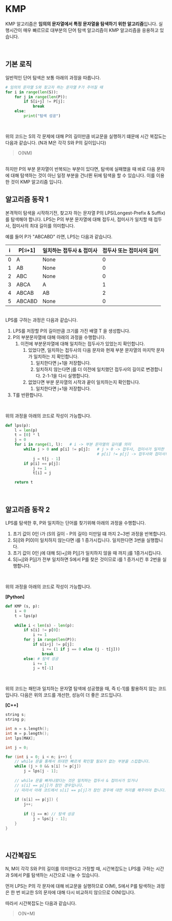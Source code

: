 # KMP

KMP 알고리즘은 **임의의 문자열에서 특정 문자열을 탐색하기 위한 알고리즘**입니다. 실행시간이 매우 빠르므로 대부분의 단어 탐색 알고리즘이 KMP 알고리즘을  응용하고 있습니다.

<br>

## 기본 로직

일반적인 단어 탐색은 보통 아래의 과정을 따릅니다.

``` python
# 임의의 문자열 S와 찾고자 하는 문자열 P가 주어질 때
for i in range(len(S)):
    for j in range(len(P)):
        if S[i+j] != P[j]:
            break
  	else:
        print("탐색 성공")
```

<br>

위의 코드는 S의 각 문제에 대해 P의 길이만큼 비교문을 실행하기 떄문에 시간 복잡도는 다음과 같습니다. (N과 M은 각각 S와 P의 길이입니다)

> O(NM) 

<br>
하지만 P의 부분 문자열이 반복되는 부분이 있다면, 탐색에 실패했을 때 바로 다음 문자에 대해 탐색하는 것이 아닌 일정 부분을 건너뛴 뒤에 탐색을 할 수 있습니다. 이를 이용한 것이 KMP 알고리즘 입니다.

<br>

## 알고리즘 동작 1

본격적이 탐색을 시작하기전, 찾고자 하는 문자열 P의 LPS(Longest-Prefix & Suffix)를 탐색해야 합니다. LPS는 P의 부분 문자열에 대해 접두사, 접미사가 일치할 때 접두사, 접미사의 최대 길이를 의미합니다.

예를 들어 P가 "ABCABD" 라면, LPS는 다음과 같습니다.

| i    | P[:i+1] | 일치하는 접두사 & 접미사 | 접두사 또는 접미사의 길이 |
| ---- | ------- | ------------------------ | ------------------------- |
| 0    | A       | None                     | 0                         |
| 1    | AB      | None                     | 0                         |
| 2    | ABC     | None                     | 0                         |
| 3    | ABCA    | A                        | 1                         |
| 4    | ABCAB   | AB                       | 2                         |
| 5    | ABCABD  | None                     | 0                         |

<br>LPS를 구하는 과정은 다음과 같습니다.

1. LPS를 저장할 P의 길이만큼 크기를 가진 배열 T 을 생성합니다.
2. P의 부분문자열에 대해 아래의 과정을 수행합니다.
   1. 이전에 부분문자열에 대해 일치하는 접두사가 있었는지 확인합니다.
      1. 있었다면, 일치하는 접두사의 다음 문자와 현재 부분 문자열의 마지막 문자가 일치하는 지 확인합니다.
         1. 일치한다면 j+1을 저장합니다.
         2. 일치하지 않는다면 j를 더 이전에 일치했던 접두사의 길이로 변경합니다. 2-1-1을 다시 실행합니다.
      2. 없었다면 부분 문자열의 시작과 끝이 일치하는지 확인합니다.
         1. 일치한다면 j+1을 저장합니다.
3. T를 반환합니다.

<br>

위의 과정을 아래의 코드로 작성이 가능합니다.

``` python
def lps(p):
    l = len(p)
    t = [0] * l   
    j = 0  		 
    for i in range(1, l): 	# i -> 부분 문자열의 길이를 의미
        while j > 0 and p[i] != p[j]:  	# j > 0 -> 접두사, 접미사가 일치한 적이 있음
                                       	# p[i] != p[j] -> 접두사와 접미사의 마지막이 일치하지 않음
            j = t[j - 1]  	
        if p[i] == p[j]:
            j += 1
            t[i] = j

    return t
```

<br>

## 알고리즘 동작 2

LPS를 탐색한 후, P와 일치하는 단어를 찾기위해 아래의 과정을 수행합니다.

1. 초기 값이 0인 i가 (S의 길이 - P의 길이) 미만일 떄 까지 2~3번 과정을 반복합니다.
2. S[i]와 P[0]이 일치하지 않는다면 i를 1 증가시킵니다. 일치한다면 3번을 실행합니다.
3. 초기 값이 0인 j에 대해 S[i+j]와 P[j]가 일치하지 않을 때 까지 j를 1증가시킵니다.
4. S[i+j]와 P[j]가 전부 일치하면 S에서 P를 찾은 것이므로 i를 1 증가시킨 후 2번을 실행합니다.

<br>

위의 과정을 아래의 코드로 작성이 가능합니다.

**[Python]**

``` python
def KMP (s, p):
    i = 0
    t = lps(p)
    
    while i < len(s) - len(p):
        if s[i] != p[0]:
            i += 1
        for j in range(len(P)):
            if s[i+j] != p[j]:
                i += (1 if j == 0 else (j - t[j]))
                break
       	else: # 탐색 성공
            i += 1
            j = t[-1]
```

<br>

위의 코드는 패턴과 일치하는 문자열 탐색에 성공했을 때, 즉 t[-1]를 활용하지 않는 코드입니다.
다음은 위의 코드를 개선한, 성능이 더 좋은 코드입니다.

**[C++]**

```c++
string s;
string p;

int n = s.length();
int m = p.length();
int lps[MAX];

int j = 0;

for (int i = 0; i < n; i++) {
    // while 문을 통해서 최대한 빠르게 확인할 필요가 없는 부분을 스킵합니다.
    while (j > 0 && s[i] != p[j])
        j = lps[j - 1];
    
    // while 문을 빠져나왔다는 것은 일치하는 접두사 & 접미사가 있거나 
    // s[i] == p[j]가 참인 경우입니다.
    // 따라서 아래 코드에서 s[i] == p[j]가 참인 경우에 대한 처리를 해주어야 합니다.
    
    if (s[i] == p[j]) {
        j++;
        
        if (j == m) // 탐색 성공
            j = lps[j - 1];
    }
}
```

<br>

## 시간복잡도

N, M이 각각 S와  P의 길이를 의미한다고 가정할 때, 시간복잡도는 LPS를 구하는 시간과 S에서 P를 탐색하는 시간으로 나눌 수 있습니다.

먼저 LPS는 P의 각 문자에 대해 비교문을 실행하므로 O(M), S에서 P를 탐색하는 과정은 한 번 비교한 S의 문자에 대해 다시 비교하지 않으므로 O(N)입니다.

따라서 시간복잡도는 다음과 같습니다.

> O(N+M)

